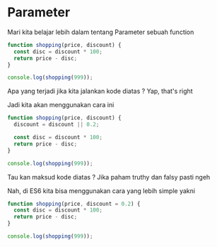 # Parameter

Mari kita belajar lebih dalam tentang Parameter sebuah function

```javascript
function shopping(price, discount) {
  const disc = discount * 100;
  return price - disc;
}

console.log(shopping(999));
```

Apa yang terjadi jika kita jalankan kode diatas ? Yap, that's right

Jadi kita akan menggunakan cara ini

```javascript
function shopping(price, discount) {
  discount = discount || 0.2;

  const disc = discount * 100;
  return price - disc;
}

console.log(shopping(999));
```

Tau kan maksud kode diatas ? Jika paham truthy dan falsy pasti ngeh

Nah, di ES6 kita bisa menggunakan cara yang lebih simple yakni

```javascript
function shopping(price, discount = 0.2) {
  const disc = discount * 100;
  return price - disc;
}

console.log(shopping(999));
```
